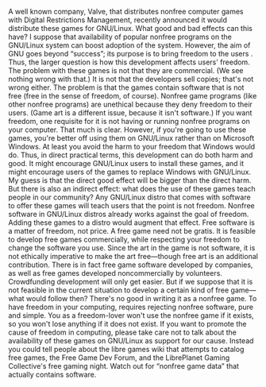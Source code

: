 A well known company, Valve, that distributes nonfree computer games with Digital Restrictions Management, recently announced it would distribute these games for GNU/Linux. What good and bad effects can this have? I suppose that availability of popular nonfree programs on the GNU/Linux system can boost adoption of the system. However, the aim of GNU goes beyond “success”; its purpose is to bring freedom to the users . Thus, the larger question is how this development affects users' freedom. The problem with these games is not that they are commercial. (We see nothing wrong with that.) It is not that the developers sell copies; that's not wrong either. The problem is that the games contain software that is not free (free in the sense of freedom, of course). Nonfree game programs (like other nonfree programs) are unethical because they deny freedom to their users. (Game art is a different issue, because it isn't software.) If you want freedom, one requisite for it is not having or running nonfree programs on your computer. That much is clear. However, if you're going to use these games, you're better off using them on GNU/Linux rather than on Microsoft Windows. At least you avoid the harm to your freedom that Windows would do. Thus, in direct practical terms, this development can do both harm and good. It might encourage GNU/Linux users to install these games, and it might encourage users of the games to replace Windows with GNU/Linux. My guess is that the direct good effect will be bigger than the direct harm. But there is also an indirect effect: what does the use of these games teach people in our community? Any GNU/Linux distro that comes with software to offer these games will teach users that the point is not freedom. Nonfree software in GNU/Linux distros already works against the goal of freedom. Adding these games to a distro would augment that effect. Free software is a matter of freedom, not price. A free game need not be gratis. It is feasible to develop free games commercially, while respecting your freedom to change the software you use. Since the art in the game is not software, it is not ethically imperative to make the art free—though free art is an additional contribution. There is in fact free game software developed by companies, as well as free games developed noncommercially by volunteers. Crowdfunding development will only get easier. But if we suppose that it is not feasible in the current situation to develop a certain kind of free game—what would follow then? There's no good in writing it as a nonfree game. To have freedom in your computing, requires rejecting nonfree software, pure and simple. You as a freedom-lover won't use the nonfree game if it exists, so you won't lose anything if it does not exist. If you want to promote the cause of freedom in computing, please take care not to talk about the availability of these games on GNU/Linux as support for our cause. Instead you could tell people about the libre games wiki that attempts to catalog free games, the Free Game Dev Forum, and the LibrePlanet Gaming Collective's free gaming night. Watch out for “nonfree game data” that actually contains software.